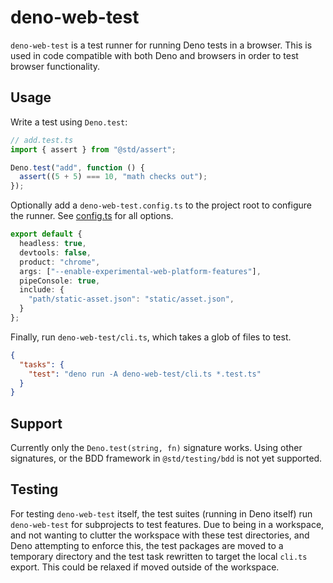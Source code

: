 # deno-web-test

`deno-web-test` is a test runner for running Deno tests in a browser. This is
used in code compatible with both Deno and browsers in order to test browser
functionality.

## Usage

Write a test using `Deno.test`:

```ts
// add.test.ts
import { assert } from "@std/assert";

Deno.test("add", function () {
  assert((5 + 5) === 10, "math checks out");
});
```

Optionally add a `deno-web-test.config.ts` to the project root to configure the
runner. See [config.ts](/deno-web-test/config.ts) for all options.

```ts
export default {
  headless: true,
  devtools: false,
  product: "chrome",
  args: ["--enable-experimental-web-platform-features"],
  pipeConsole: true,
  include: {
    "path/static-asset.json": "static/asset.json",
  }
};
```

Finally, run `deno-web-test/cli.ts`, which takes a glob of files to test.

```json
{
  "tasks": {
    "test": "deno run -A deno-web-test/cli.ts *.test.ts"
  }
}
```

## Support

Currently only the `Deno.test(string, fn)` signature works. Using other
signatures, or the BDD framework in `@std/testing/bdd` is not yet supported.

## Testing

For testing `deno-web-test` itself, the test suites (running in Deno itself) run
`deno-web-test` for subprojects to test features. Due to being in a workspace,
and not wanting to clutter the workspace with these test directories, and Deno
attempting to enforce this, the test packages are moved to a temporary directory
and the test task rewritten to target the local `cli.ts` export. This could be
relaxed if moved outside of the workspace.
